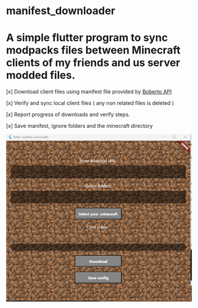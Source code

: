 # manifest_downloader

# A simple flutter program to sync modpacks files between Minecraft clients of my friends and us server modded files.

[x] Download client files using manifest file provided by [Boberto API](https://github.com/brutalzinn/api-launcher-boberto-remake)

[x] Verify and sync local client files ( any non related files is deleted )

[x] Report progress of downloads and verify steps.

[x] Save manifest, ignore folders and the minecraft directory


![Manifest downloader app](/docs/windows_screen.png "Manifest downloader windows example")

